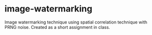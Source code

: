 # image-watermarking
Image watermarking technique using spatial correlation technique with PRNG noise. Created as a short assignment in class.
